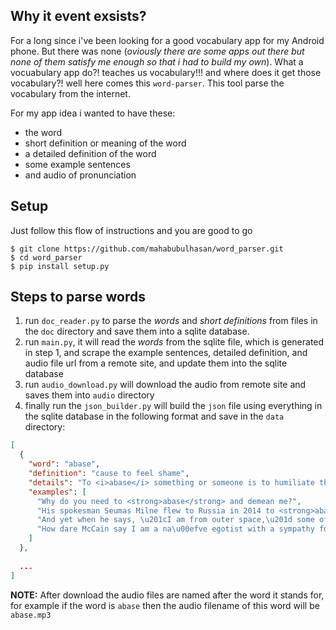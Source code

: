 ## Why it event exsists?
For a long since i've been looking for a good vocabulary app for my Android phone. But there was none (_oviously there are some apps out there but none of them satisfy me enough so that i had to build my own_). What a vocuabulary app do?! teaches us vocabulary!!! and where does it get those vocabulary?! well here comes this `word-parser`. This tool parse the vocabulary from the internet.

For my app idea i wanted to have these: 
- the word
- short definition or meaning of the word
- a detailed definition of the word
- some example sentences 
- and audio of pronunciation


## Setup
Just follow this flow of instructions and you are good to go

```
$ git clone https://github.com/mahabubulhasan/word_parser.git
$ cd word_parser
$ pip install setup.py
```

## Steps to parse words
1. run `doc_reader.py` to parse the *words* and *short definitions* from files in the `doc` directory and save them into a sqlite database.
1. run `main.py`, it will read the *words* from the sqlite file, which is generated in step 1, and scrape the example sentences, detailed definition, and audio file url from a remote site, and update them into the sqlite database
1. run `audio_download.py` will download the audio from remote site and saves them into `audio` directory
1. finally run the `json_builder.py` will build the `json` file using everything in the sqlite database in the following format and save in the `data` directory:
```json
[
  {
    "word": "abase",
    "definition": "cause to feel shame",
    "details": "To <i>abase</i> something or someone is to humiliate them \u2014 no, more than just humiliate them. If you <i>abase</i> another person you are bringing them low, humbling them in a mean, <i>base</i> manner. Not nice at all.",
    "examples": [
      "Why do you need to <strong>abase</strong> and demean me?",
      "His spokesman Seumas Milne flew to Russia in 2014 to <strong>abase</strong> himself before Putin and tried to spread conspiracy theories about the Salisbury chemical attack.",
      "And yet when he says, \u201cI am from outer space,\u201d some of you actually shut your eyes, <strong>abase</strong> your intellects, and believe!",
      "How dare McCain say I am a na\u00efve egotist with a sympathy for autocrats who abjectly <strong>abased</strong> myself before a tyrant and failed to defend American values?"
    ]
  },
  
  ...
]
```

**NOTE:** After download the audio files are named after the word it stands for, for example if the word is `abase` then the audio filename of this word will be `abase.mp3`
